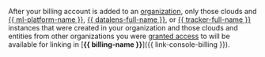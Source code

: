After your billing account is added to an [organization](../concepts/organization.md), only those clouds and [{{ ml-platform-name }}](/services#ml-ai), [{{ datalens-full-name }}](../../datalens/), or [{{ tracker-full-name }}](../../tracker/) instances that were created in your organization and those clouds and entities from other organizations you were [granted access](../../resource-manager/security/index.md) to will be available for linking in [**{{ billing-name }}**]({{ link-console-billing }}).